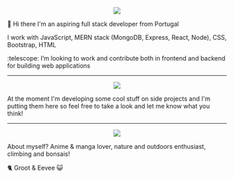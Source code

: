 
<div align="center">
  <img src="https://media0.giphy.com/media/RMwgs5kZqkRyhF24KK/giphy.gif?cid=ecf05e47jfrzlr4oc68osdmdcl9gph4n83kmj58yz6lnxebe&ep=v1_gifs_related&rid=giphy.gif&ct=g"/>
  <div align="start">
      <p>👋 Hi there I'm an aspiring full stack developer from Portugal</p>
      <p>I work with JavaScript, MERN stack (MongoDB, Express, React, Node), CSS, Bootstrap, HTML</p>
      <p>:telescope: I’m looking to work and contribute both in frontend and backend for building web applications</p>
  </div>
</div>
<hr>
<section align="center">
  <img src="https://i.pinimg.com/564x/a1/e8/bf/a1e8bf587b980a4d9b52fbf5c1ea4140.jpg"/>
  <div align="start">
    <p>At the moment I'm developing some cool stuff on side projects and I'm putting them here so feel free to take a look and let me know what you think!</p>
  </div>
  <hr>
  <img src="https://i.pinimg.com/564x/63/6b/19/636b1949b10a0c035e32ac1db4eb416b.jpg"/>
  <div align="start">
    <p>About myself? Anime & manga lover, nature and outdoors enthusiast, climbing and bonsais!</p>
    <p>🐈 Groot & Eevee 😺</p>
  </div>
</section>




<!--
**pinto-andre/pinto-andre** is a ✨ _special_ ✨ repository because its `README.md` (this file) appears on your GitHub profile.

Here are some ideas to get you started:

- 🔭 I’m currently working on ...
- 🌱 I’m currently learning ...
- 👯 I’m looking to collaborate on ...
- 🤔 I’m looking for help with ...
- 💬 Ask me about ...
- 📫 How to reach me: ...
- 😄 Pronouns: ...
- ⚡ Fun fact: ...
-->
